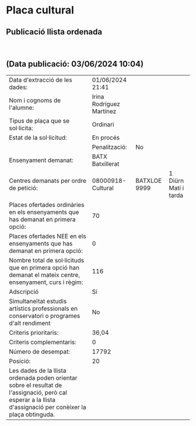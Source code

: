 # Placa cultural
## Publicació llista ordenada

 

## (Data publicació: 03/06/2024 10:04)

  

|   |   |   |   |
|---|---|---|---|
|Data d'extracció de les dades:|01/06/2024 21:41|||
|Nom i cognoms de l'alumne:|Irina Rodríguez Martínez|||
|Tipus de plaça que se sol·licita:|Ordinari|||
|Estat de la sol·licitud:|En procés|||
||Penalització:|No||
|Ensenyament demanat:|BATX Batxillerat|||
|Centres demanats per ordre de petició:|08000918-Cultural|BATXLOE 9999|1 Diürn Matí i tarda|
|Places ofertades ordinàries en els ensenyaments que has demanat en primera opció:|70|||
|Places ofertades NEE en els ensenyaments que has demanat en primera opció:|0|||
|Nombre total de sol·licituds que en primera opció han demanat el mateix centre, ensenyament, curs i règim:|116|||
|Adscripció|Sí|||
|Simultaneïtat estudis artístics professionals en conservatori o programes d'alt rendiment|No|||
|Criteris prioritaris:|36,04|||
|Criteris complementaris:|0|||
|Número de desempat:|17792|||
|Posició:|20|||
|Les dades de la llista ordenada poden orientar sobre el resultat de l'assignació, però cal esperar a la llista d'assignació per conèixer la plaça obtinguda.|||
